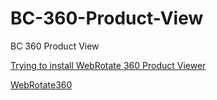 # BC-360-Product-View
BC 360 Product View

[Trying to install WebRotate 360 Product Viewer](http://forum.bigcommerce.com/f33/trying-to-install-webrotate-360-product-viewer--21405/?highlight=how+to+install+nivo+slider)

[WebRotate360](http://www.webrotate360.com/360-product-viewer.html)
